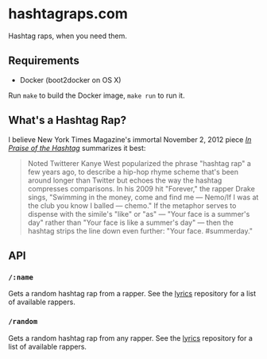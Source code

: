 # hashtagraps.com

Hashtag raps, when you need them.

## Requirements

- Docker (boot2docker on OS X)

Run `make` to build the Docker image, `make run` to run it.

## What's a Hashtag Rap?

I believe New York Times Magazine's immortal November 2, 2012 piece *[In Praise of the Hashtag][]* summarizes it best:

> Noted Twitterer Kanye West popularized the phrase "hashtag rap" a few years ago, to describe a hip-hop rhyme scheme that's been around longer than Twitter but echoes the way the hashtag compresses comparisons. In his 2009 hit "Forever," the rapper Drake sings, "Swimming in the money, come and find me — Nemo/If I was at the club you know I balled — chemo." If the metaphor serves to dispense with the simile's "like" or "as" — "Your face is a summer's day" rather than "Your face is like a summer's day" — then the hashtag strips the line down even further: "Your face. #summerday."

## API

### `/:name`

Gets a random hashtag rap from a rapper. See the [lyrics](lib/lyrics/) repository for a list of available rappers.

### `/random`

Gets a random hashtag rap from any rapper. See the [lyrics](lib/lyrics/) repository for a list of available rappers.


[In Praise of the Hashtag]: http://www.nytimes.com/2012/11/04/magazine/in-praise-of-the-hashtag.html?_r=0
